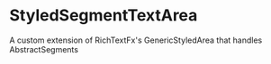 # StyledSegmentTextArea
A custom extension of RichTextFx's GenericStyledArea that handles AbstractSegments
